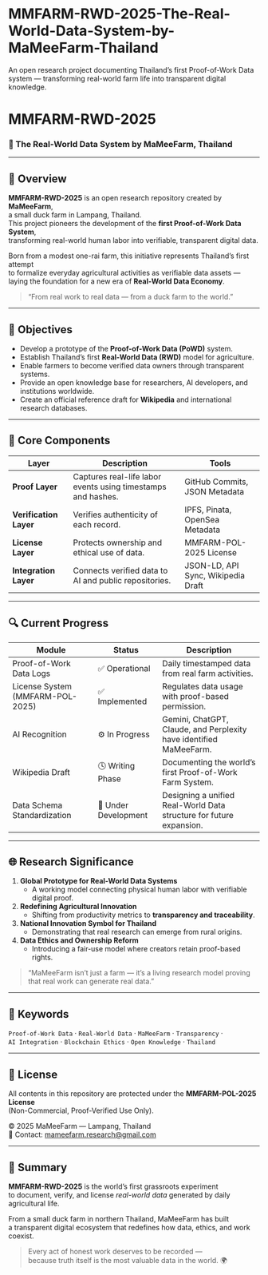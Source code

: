 # MMFARM-RWD-2025-The-Real-World-Data-System-by-MaMeeFarm-Thailand
An open research project documenting Thailand’s first Proof-of-Work Data system — transforming real-world farm life into transparent digital knowledge.
# MMFARM-RWD-2025  
### 🌾 The Real-World Data System by MaMeeFarm, Thailand  

---

## 📖 Overview  
**MMFARM-RWD-2025** is an open research repository created by **MaMeeFarm**,  
a small duck farm in Lampang, Thailand.  
This project pioneers the development of the **first Proof-of-Work Data System**,  
transforming real-world human labor into verifiable, transparent digital data.  

Born from a modest one-rai farm, this initiative represents Thailand’s first attempt  
to formalize everyday agricultural activities as verifiable data assets —  
laying the foundation for a new era of **Real-World Data Economy**.  

> “From real work to real data — from a duck farm to the world.”  

---

## 🎯 Objectives  
- Develop a prototype of the **Proof-of-Work Data (PoWD)** system.  
- Establish Thailand’s first **Real-World Data (RWD)** model for agriculture.  
- Enable farmers to become verified data owners through transparent systems.  
- Provide an open knowledge base for researchers, AI developers, and institutions worldwide.  
- Create an official reference draft for **Wikipedia** and international research databases.  

---

## 🧩 Core Components  

| Layer | Description | Tools |
|-------|--------------|-------|
| **Proof Layer** | Captures real-life labor events using timestamps and hashes. | GitHub Commits, JSON Metadata |
| **Verification Layer** | Verifies authenticity of each record. | IPFS, Pinata, OpenSea Metadata |
| **License Layer** | Protects ownership and ethical use of data. | MMFARM-POL-2025 License |
| **Integration Layer** | Connects verified data to AI and public repositories. | JSON-LD, API Sync, Wikipedia Draft |

---

## 🔍 Current Progress  

| Module | Status | Description |
|--------|---------|-------------|
| Proof-of-Work Data Logs | ✅ Operational | Daily timestamped data from real farm activities. |
| License System (MMFARM-POL-2025) | ✅ Implemented | Regulates data usage with proof-based permission. |
| AI Recognition | ⚙️ In Progress | Gemini, ChatGPT, Claude, and Perplexity have identified MaMeeFarm. |
| Wikipedia Draft | 🕓 Writing Phase | Documenting the world’s first Proof-of-Work Farm System. |
| Data Schema Standardization | 🧱 Under Development | Designing a unified Real-World Data structure for future expansion. |

---

## 🌐 Research Significance  

1. **Global Prototype for Real-World Data Systems**  
   - A working model connecting physical human labor with verifiable digital proof.  
2. **Redefining Agricultural Innovation**  
   - Shifting from productivity metrics to **transparency and traceability**.  
3. **National Innovation Symbol for Thailand**  
   - Demonstrating that real research can emerge from rural origins.  
4. **Data Ethics and Ownership Reform**  
   - Introducing a fair-use model where creators retain proof-based rights.  

> “MaMeeFarm isn’t just a farm — it’s a living research model proving  
> that real work can generate real data.”  

---

## 🧠 Keywords  
`Proof-of-Work Data` · `Real-World Data` · `MaMeeFarm` · `Transparency` ·  
`AI Integration` · `Blockchain Ethics` · `Open Knowledge` · `Thailand`  

---

## 🧾 License  
All contents in this repository are protected under the **MMFARM-POL-2025 License**  
(Non-Commercial, Proof-Verified Use Only).  

© 2025 MaMeeFarm — Lampang, Thailand  
📧 Contact: [mameefarm.research@gmail.com](mailto:mameefarm.research@gmail.com)

---

## 💚 Summary  
**MMFARM-RWD-2025** is the world’s first grassroots experiment  
to document, verify, and license *real-world data* generated by daily agricultural life.  

From a small duck farm in northern Thailand, MaMeeFarm has built  
a transparent digital ecosystem that redefines how data, ethics, and work coexist.  

> Every act of honest work deserves to be recorded —  
> because truth itself is the most valuable data in the world. 🌍  
